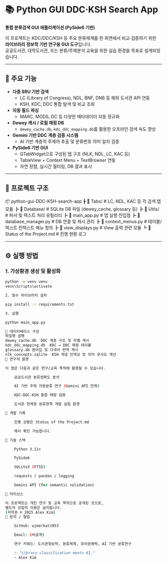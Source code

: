# 📚 Python GUI DDC·KSH Search App  
**통합 분류검색 GUI 애플리케이션 (PySide6 기반)**

이 프로젝트는 KDC/DDC/KSH 등 주요 분류체계를 한 화면에서 비교·검증하기 위한  
**라이브러리 정보학 기반 연구용 GUI 도구**입니다.  
공공도서관, 대학도서관, 또는 분류/주제분석 교육을 위한 실습 환경을 목표로 설계되었습니다.

---

## 🚀 주요 기능

- **다중 SRU 기반 검색**
  - LC (Library of Congress), NDL, BNF, DNB 등 해외 도서관 API 연동  
  - KSH, KDC, DDC 통합 탐색 및 비교 조회
- **자동 필드 파싱**
  - MARC, MODS, DC 등 다양한 메타데이터 자동 정규화
- **Dewey 캐시 / 로컬 매핑 DB**
  - `dewey_cache.db`, `kdc_ddc_mapping.db`를 활용한 오프라인 검색 속도 향상
- **Gemini 기반 DDC 계층 검증 시스템**
  - AI 기반 계층적 주제어 추출 및 분류번호 의미 일치 검증
- **PySide6 기반 GUI**
  - QTabWidget으로 구성된 탭 구조 (NLK, NDL, LC, KAC 등)
  - TableView + Context Menu + TextBrowser 연동
  - 자연 정렬, 실시간 필터링, DB 결과 표시

---

## 🧩 프로젝트 구조

📦 python-gui-DDC-KSH-search-app
┣ 📂 Tabs/ # LC, NDL, KAC 등 각 검색 탭 모듈
┣ 📂 Database/ # SQLite DB 파일 (dewey_cache, glossary 등)
┣ 📂 Utils/ # 파서 및 텍스트 처리 유틸리티
┣ 📜 main_app.py # 앱 실행 진입점
┣ 📜 database_manager.py # DB 연결 및 캐시 관리
┣ 📜 context_menus.py # 테이블/텍스트 컨텍스트 메뉴 정의
┣ 📜 view_displays.py # View 출력 관련 모듈
┗ 📜 Status of the Project.md # 진행 현황 로그


---

## ⚙️ 실행 방법

### 1. 가상환경 생성 및 활성화
```bash
python -m venv venv
venv\Scripts\activate

2. 필수 라이브러리 설치

pip install -r requirements.txt

3. 실행

python main_app.py

💾 데이터베이스 구성
파일명	설명
dewey_cache.db	DDC 계층 구조 및 라벨 캐시
kdc_ddc_mapping.db	KDC ↔ DDC 매핑 테이블
glossary.db	용어집 및 다국어 번역 캐시
nlk_concepts.sqlite  KSH 개념 인덱싱 및 의미 유사도 계산
🔬 연구적 활용

이 앱은 다음과 같은 연구/교육 목적에 활용될 수 있습니다.

    공공도서관 분류정확도 분석

    AI 기반 주제 자동분류 연구 (Gemini API 연계)

    KDC-DDC-KSH 통합 매핑 검증

    도서관 연계형 분류정책 개발 실험 환경

📅 개발 기록

    진행 상황은 Status of the Project.md

    에서 확인 가능합니다.

🧠 기술 스택

    Python 3.11+

    PySide6

    SQLite3 (FTS5)

    requests / pandas / logging

    Gemini API (for semantic validation)

📜 라이선스

이 프로젝트는 개인 연구 및 교육 목적으로 공개된 것으로,
별도의 상업적 이용은 금지됩니다.
(저작권 © 2025 Alex Kim)
💬 문의 / 협업

    GitHub: wjmerkatz953

    Email: (비공개)

    연구 키워드: 도서관정보학, 분류체계, 유아문해력, AI 기반 분류연구

    ✨ "Library classification meets AI."
    — Alex Kim
